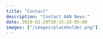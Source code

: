 ```yaml
---
title: "Contact"
description: "Contact AAN News."
date: 2020-02-29T10:15:23-05:00
images: ["/images/placeholder.png"]
---
```

